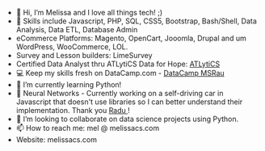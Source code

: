 - 👋 Hi, I’m Melissa and I love all things tech! ;)
- 👀 Skills include Javascript, PHP, SQL, CSS5, Bootstrap, Bash/Shell, Data Analysis, Data ETL, Database Admin
- eCommerce Platforms: Magento, OpenCart, Jooomla, Drupal and um WordPress, WooCommerce, LOL.
- Survey and Lesson builders: LimeSurvey
- Certified Data Analyst thru ATLytiCS Data for Hope: <a href="https://atlytics.org/units/education/">ATLytiCS</a>
- :computer: Keep my skills fresh on DataCamp.com - <a href="https://www.datacamp.com/portfolio/melissa-s-rau">DataCamp MSRau</a>                                         
- 🌱 I’m currently learning Python!
- 🌱 Neural Networks - Currently working on a self-driving car in Javascript that doesn't use libraries so I can better understand their implementation. Thank you <a href="https://www.linkedin.com/in/radu-mariescu-istodor-4629301b8/"> Radu </a>!
- 💞️ I’m looking to collaborate on data science projects using Python.
- 📫 How to reach me: mel @ melissacs.com
- Website: melissacs.com
<!---
melrauinaz/melrauinaz is a ✨ special ✨ repository because its `README.md` (this file) appears on your GitHub profile.
You can click the Preview link to take a look at your changes..
--->
